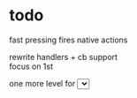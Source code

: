 # todo

<!-- make more modular: provide level and tabIndex as data-\*   -->
fast pressing fires native actions  
<!-- contain styles   -->
<!-- bring handlers to level folders?   -->
rewrite handlers + cb support  
focus on 1st  
<!-- find parend func   -->
<!-- choose type of element div/input...   -->
<!-- footer apears on click   -->
one more level for <select>  
change click simulator
add arrows  

